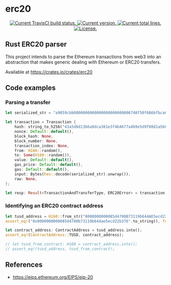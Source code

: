 # erc20

<p align="center">
  <a href="https://travis-ci.com/rodoufu/erc20">
    <img src="https://travis-ci.com/rodoufu/erc20.svg?branch=master" alt="Current TravisCI build status.">
  </a>
  <a href="https://github.com/rodoufu/erc20/releases">
    <img src="https://badge.fury.io/gh/rodoufu%2Ferc20.svg" alt="Current version.">
  </a>
  <!--
  <a href='https://coveralls.io/github/rodoufu/erc20'>
    <img src='https://coveralls.io/repos/github/rodoufu/erc20/badge.svg' alt='Coverage Status' />
  </a>
  -->
  <a href="https://github.com/rodoufu/erc20">
      <img src="https://tokei.rs/b1/github/rodoufu/erc20?category=lines" alt="Current total lines.">
    </a>
  <a href="https://github.com/rodoufu/erc20/blob/master/LICENSE">
    <img src="https://img.shields.io/badge/license-MIT-blue.svg" alt="License.">
  </a>
</p>


## Rust ERC20 parser

This project intends to parse the Ethereum transactions from web3 into an abstraction that makes generic dealing 
with Ethereum or ERC20 transfers.

Available at https://crates.io/crates/erc20

## Code examples

### Parsing a transfer

```rust
let serialized_str = "a9059cbb0000000000000000000000006748f50f686bfbca6fe8ad62b22228b87f31ff2b00000000000000000000000000000000000000000000003635c9adc5dea00000";

let transaction = Transaction {
    hash: string_to_h256("43a5d6d13b6a9dca381e3f4b4677a4b9e5d9f80d1a5b6cfa2b1404fab733bcee".to_string()).unwrap(),
    nonce: Default::default(),
    block_hash: None,
    block_number: None,
    transaction_index: None,
    from: H160::random(),
    to: Some(H160::random()),
    value: Default::default(),
    gas_price: Default::default(),
    gas: Default::default(),
    input: Bytes(hex::decode(serialized_str).unwrap()),
    raw: None,
};

let resp: Result<TransactionAndTransferType, ERC20Error> = transaction.clone().try_into();
```

### Identifying an ERC20 contract address

```rust
let tusd_address = H160::from_str("0000000000085d4780B73119b644AE5ecd22b376").unwrap();
assert_eq!("0x0000000000085d4780b73119b644ae5ecd22b376".to_string(), format!("{:?}", tusd_address));

let contract_address: ContractAddress = tusd_address.into();
assert_eq!(ContractAddress::TUSD, contract_address);

// let tusd_from_contract: H160 = contract_address.into();
// assert_eq!(tusd_address, tusd_from_contract);
```

## References

- https://eips.ethereum.org/EIPS/eip-20
